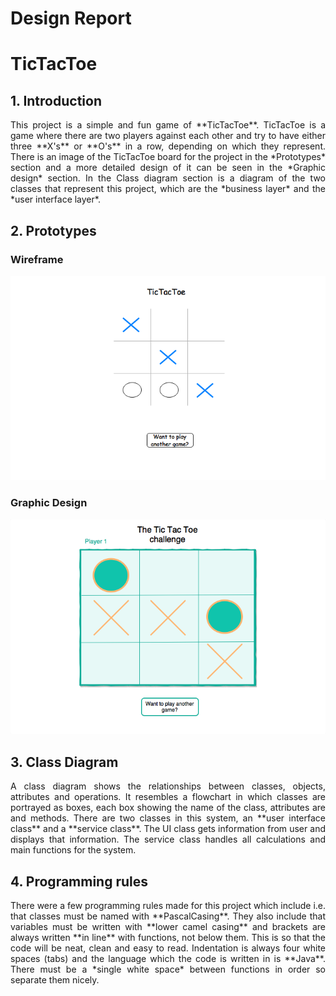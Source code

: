 # Design Report

#  TicTacToe

## 1. Introduction
<div style="text-align: justify">
This project is a simple and fun game of **TicTacToe**. TicTacToe is a game where there are two players against each other and try to have either three **X's** or **O's** in a row, depending on which they represent. There is an image of the TicTacToe board for the project in the *Prototypes* section and a more detailed design of it can be seen in the *Graphic design* section. In the Class diagram section is a diagram of the two classes that represent this project, which are the *business layer* and the *user interface layer*.

<div>

## 2. Prototypes

### Wireframe
![Image of Wireframe](images/Wireframe.png)

### Graphic Design
![Image of GraphicDesign](images/GraphicDesign.png)

## 3. Class Diagram
<div style="text-align: justify">
A class diagram shows the relationships between classes, objects, attributes and operations. It resembles a flowchart in which classes are portrayed as boxes, each box showing the name of the class, attributes are and methods. There are two classes in this system, an **user interface class** and a **service class**. The UI class gets information from user and displays that information. The service class handles all calculations and main functions for the system.

<div>

## 4. Programming rules
<div style="text-align: justify">
There were a few programming rules made for this project which include i.e. that classes must be named with **PascalCasing**. They also include that variables must be written with **lower camel casing** and brackets are always written **in line** with functions, not below them. This is so that the code will be neat, clean and easy to read. Indentation is always four white spaces (tabs) and the language which the code is written in is **Java**. There must be a *single white space* between functions in order so separate them nicely. <div>
